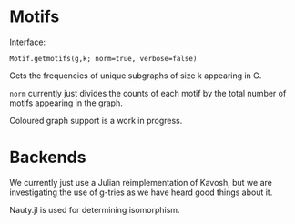 # Motifs

Interface:

`Motif.getmotifs(g,k; norm=true, verbose=false)`

Gets the frequencies of unique subgraphs of size k appearing in G.

`norm` currently just divides the counts of each motif by the total number of motifs appearing in the graph.

Coloured graph support is a work in progress.

# Backends

We currently just use a Julian reimplementation of Kavosh<!-- cite -->, but we are investigating the use of g-tries as we have heard good things about it.

Nauty.jl is used for determining isomorphism.
